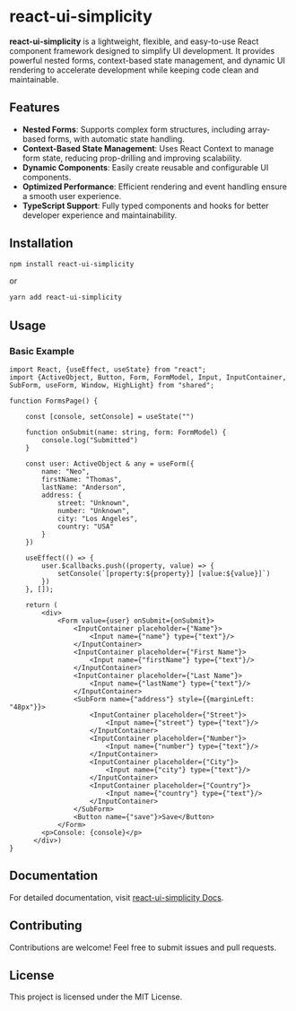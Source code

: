 # react-ui-simplicity

**react-ui-simplicity** is a lightweight, flexible, and easy-to-use React component framework designed to simplify UI development. It provides powerful nested forms, context-based state management, and dynamic UI rendering to accelerate development while keeping code clean and maintainable.

## Features

- **Nested Forms**: Supports complex form structures, including array-based forms, with automatic state handling.
- **Context-Based State Management**: Uses React Context to manage form state, reducing prop-drilling and improving scalability.
- **Dynamic Components**: Easily create reusable and configurable UI components.
- **Optimized Performance**: Efficient rendering and event handling ensure a smooth user experience.
- **TypeScript Support**: Fully typed components and hooks for better developer experience and maintainability.

## Installation

```sh
npm install react-ui-simplicity
```

or

```sh
yarn add react-ui-simplicity
```

## Usage

### Basic Example

```tsx
import React, {useEffect, useState} from "react";
import {ActiveObject, Button, Form, FormModel, Input, InputContainer, SubForm, useForm, Window, HighLight} from "shared";

function FormsPage() {

    const [console, setConsole] = useState("")

    function onSubmit(name: string, form: FormModel) {
        console.log("Submitted")
    }

    const user: ActiveObject & any = useForm({
        name: "Neo",
        firstName: "Thomas",
        lastName: "Anderson",
        address: {
            street: "Unknown",
            number: "Unknown",
            city: "Los Angeles",
            country: "USA"
        }
    })

    useEffect(() => {
        user.$callbacks.push((property, value) => {
            setConsole(`[property:${property}] [value:${value}]`)
        })
    }, []);

    return (
        <div>
            <Form value={user} onSubmit={onSubmit}>
                <InputContainer placeholder={"Name"}>
                    <Input name={"name"} type={"text"}/>
                </InputContainer>
                <InputContainer placeholder={"First Name"}>
                    <Input name={"firstName"} type={"text"}/>
                </InputContainer>
                <InputContainer placeholder={"Last Name"}>
                    <Input name={"lastName"} type={"text"}/>
                </InputContainer>
                <SubForm name={"address"} style={{marginLeft: "48px"}}>
                    <InputContainer placeholder={"Street"}>
                        <Input name={"street"} type={"text"}/>
                    </InputContainer>
                    <InputContainer placeholder={"Number"}>
                        <Input name={"number"} type={"text"}/>
                    </InputContainer>
                    <InputContainer placeholder={"City"}>
                        <Input name={"city"} type={"text"}/>
                    </InputContainer>
                    <InputContainer placeholder={"Country"}>
                        <Input name={"country"} type={"text"}/>
                    </InputContainer>
                </SubForm>
                <Button name={"save"}>Save</Button>
            </Form>
        <p>Console: {console}</p>
      </div>)
}
```

## Documentation
For detailed documentation, visit [react-ui-simplicity Docs](https://anjunar.github.io/react-ui-simplicity).

## Contributing
Contributions are welcome! Feel free to submit issues and pull requests.

## License
This project is licensed under the MIT License.


